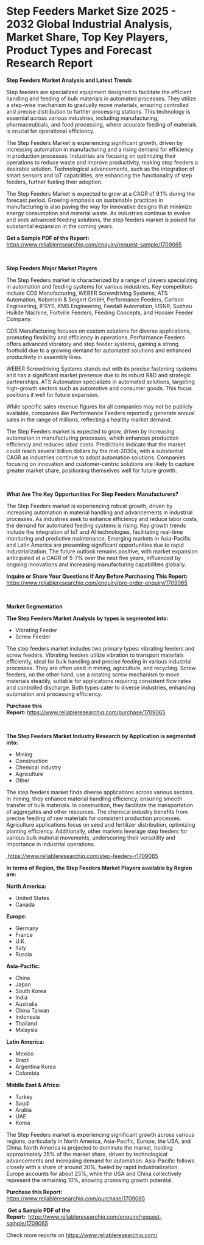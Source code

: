 <p><h1>Step Feeders Market Size 2025 - 2032 Global Industrial Analysis, Market Share, Top Key Players, Product Types and Forecast Research Report</h1></p><p><strong>Step Feeders Market Analysis and Latest Trends</strong></p>
<p><p>Step feeders are specialized equipment designed to facilitate the efficient handling and feeding of bulk materials in automated processes. They utilize a step-wise mechanism to gradually move materials, ensuring controlled and precise distribution to further processing stations. This technology is essential across various industries, including manufacturing, pharmaceuticals, and food processing, where accurate feeding of materials is crucial for operational efficiency.</p><p>The Step Feeders Market is experiencing significant growth, driven by increasing automation in manufacturing and a rising demand for efficiency in production processes. Industries are focusing on optimizing their operations to reduce waste and improve productivity, making step feeders a desirable solution. Technological advancements, such as the integration of smart sensors and IoT capabilities, are enhancing the functionality of step feeders, further fueling their adoption.</p><p>The Step Feeders Market is expected to grow at a CAGR of 9.1% during the forecast period. Growing emphasis on sustainable practices in manufacturing is also paving the way for innovative designs that minimize energy consumption and material waste. As industries continue to evolve and seek advanced feeding solutions, the step feeders market is poised for substantial expansion in the coming years.</p></p>
<p><strong>Get a Sample PDF of the Report:&nbsp;</strong> <a href="https://www.reliableresearchiq.com/enquiry/request-sample/1709065?utm_campaign=1835&utm_medium=2&utm_source=Github&utm_content=ia&utm_term=27032025&utm_id=step-feeders">https://www.reliableresearchiq.com/enquiry/request-sample/1709065</a></p>
<p>&nbsp;</p>
<p><strong>Step Feeders Major Market Players</strong></p>
<p><p>The Step Feeders market is characterized by a range of players specializing in automation and feeding systems for various industries. Key competitors include CDS Manufacturing, WEBER Screwdriving Systems, ATS Automation, Koberlein & Seigert GmbH, Performance Feeders, Carlson Engineering, IFSYS, KMS Engineering, Feedall Automation, USNR, Suzhou Huilide Machine, Fortville Feeders, Feeding Concepts, and Hoosier Feeder Company.</p><p>CDS Manufacturing focuses on custom solutions for diverse applications, promoting flexibility and efficiency in operations. Performance Feeders offers advanced vibratory and step feeder systems, gaining a strong foothold due to a growing demand for automated solutions and enhanced productivity in assembly lines.</p><p>WEBER Screwdriving Systems stands out with its precise fastening systems and has a significant market presence due to its robust R&D and strategic partnerships. ATS Automation specializes in automated solutions, targeting high-growth sectors such as automotive and consumer goods. This focus positions it well for future expansion.</p><p>While specific sales revenue figures for all companies may not be publicly available, companies like Performance Feeders reportedly generate annual sales in the range of millions, reflecting a healthy market demand.</p><p>The Step Feeders market is expected to grow, driven by increasing automation in manufacturing processes, which enhances production efficiency and reduces labor costs. Predictions indicate that the market could reach several billion dollars by the mid-2030s, with a substantial CAGR as industries continue to adopt automation solutions. Companies focusing on innovation and customer-centric solutions are likely to capture greater market share, positioning themselves well for future growth.</p></p>
<p>&nbsp;</p>
<p><strong>What Are The Key Opportunities For Step Feeders Manufacturers?</strong></p>
<p><p>The Step Feeders market is experiencing robust growth, driven by increasing automation in material handling and advancements in industrial processes. As industries seek to enhance efficiency and reduce labor costs, the demand for automated feeding systems is rising. Key growth trends include the integration of IoT and AI technologies, facilitating real-time monitoring and predictive maintenance. Emerging markets in Asia-Pacific and Latin America are presenting significant opportunities due to rapid industrialization. The future outlook remains positive, with market expansion anticipated at a CAGR of 5-7% over the next five years, influenced by ongoing innovations and increasing manufacturing capabilities globally.</p></p>
<p><strong>Inquire or Share Your Questions If Any Before Purchasing This Report:</strong> <a href="https://www.reliableresearchiq.com/enquiry/pre-order-enquiry/1709065?utm_campaign=1835&utm_medium=2&utm_source=Github&utm_content=ia&utm_term=27032025&utm_id=step-feeders">https://www.reliableresearchiq.com/enquiry/pre-order-enquiry/1709065</a></p>
<p>&nbsp;</p>
<p><strong>Market Segmentation</strong></p>
<p><strong>The Step Feeders Market Analysis by types is segmented into:</strong></p>
<p><ul><li>Vibrating Feeder</li><li>Screw Feeder</li></ul></p>
<p><p>The step feeders market includes two primary types: vibrating feeders and screw feeders. Vibrating feeders utilize vibration to transport materials efficiently, ideal for bulk handling and precise feeding in various industrial processes. They are often used in mining, agriculture, and recycling. Screw feeders, on the other hand, use a rotating screw mechanism to move materials steadily, suitable for applications requiring consistent flow rates and controlled discharge. Both types cater to diverse industries, enhancing automation and processing efficiency.</p></p>
<p><strong>Purchase this Report:&nbsp;</strong><a href="https://www.reliableresearchiq.com/purchase/1709065?utm_campaign=1835&utm_medium=2&utm_source=Github&utm_content=ia&utm_term=27032025&utm_id=step-feeders">https://www.reliableresearchiq.com/purchase/1709065</a></p>
<p>&nbsp;</p>
<p><strong>The Step Feeders Market Industry Research by Application is segmented into:</strong></p>
<p><ul><li>Mining</li><li>Construction</li><li>Chemical Industry</li><li>Agriculture</li><li>Other</li></ul></p>
<p><p>The step feeders market finds diverse applications across various sectors. In mining, they enhance material handling efficiency, ensuring smooth transfer of bulk materials. In construction, they facilitate the transportation of aggregates and other resources. The chemical industry benefits from precise feeding of raw materials for consistent production processes. Agriculture applications focus on seed and fertilizer distribution, optimizing planting efficiency. Additionally, other markets leverage step feeders for various bulk material movements, underscoring their versatility and importance in industrial operations.</p></p>
<p><a href="https://www.reliableresearchiq.com/step-feeders-r1709065?utm_campaign=1835&utm_medium=2&utm_source=Github&utm_content=ia&utm_term=27032025&utm_id=step-feeders">&nbsp;https://www.reliableresearchiq.com/step-feeders-r1709065</a></p>
<p><strong>In terms of Region, the Step Feeders Market Players available by Region are:</strong></p>
<p>
    <p> <strong> North America: </strong>
        <ul>
            <li>United States</li>
            <li>Canada</li>
        </ul>
        </p> 
    <p> <strong> Europe: </strong>
        <ul>
            <li>Germany</li>
            <li>France</li>
            <li>U.K.</li>
            <li>Italy</li>
            <li>Russia</li>
        </ul>
        </p> 
    <p> <strong> Asia-Pacific: </strong>
        <ul>
            <li>China</li>
            <li>Japan</li>
            <li>South Korea</li>
            <li>India</li>
            <li>Australia</li>
            <li>China Taiwan</li>
            <li>Indonesia</li>
            <li>Thailand</li>
            <li>Malaysia</li>
        </ul>
        </p> 
    <p> <strong> Latin America: </strong>
        <ul>
            <li>Mexico</li>
            <li>Brazil</li>
            <li>Argentina Korea</li>
            <li>Colombia</li>
        </ul>
        </p> 
    <p> <strong> Middle East & Africa: </strong>
        <ul>
            <li>Turkey</li>
            <li>Saudi</li>
            <li>Arabia</li>
            <li>UAE</li>
            <li>Korea</li>
        </ul>
    </p>
    </p>
<p><p>The Step Feeders market is experiencing significant growth across various regions, particularly in North America, Asia-Pacific, Europe, the USA, and China. North America is projected to dominate the market, holding approximately 35% of the market share, driven by technological advancements and increasing demand for automation. Asia-Pacific follows closely with a share of around 30%, fueled by rapid industrialization. Europe accounts for about 25%, while the USA and China collectively represent the remaining 10%, showing promising growth potential.</p></p>
<p><strong>Purchase this Report: </strong><a href="https://www.reliableresearchiq.com/purchase/1709065?utm_campaign=1835&utm_medium=2&utm_source=Github&utm_content=ia&utm_term=27032025&utm_id=step-feeders">https://www.reliableresearchiq.com/purchase/1709065</a></p>
<p>&nbsp;<strong>Get a Sample PDF of the Report:&nbsp;&nbsp;</strong><a href="https://www.reliableresearchiq.com/enquiry/request-sample/1709065?utm_campaign=1835&utm_medium=2&utm_source=Github&utm_content=ia&utm_term=27032025&utm_id=step-feeders">https://www.reliableresearchiq.com/enquiry/request-sample/1709065</a></p>
<p><strong></strong></p>
<p>Check more reports on <a href="https://www.reliableresearchiq.com/?utm_campaign=1835&utm_medium=2&utm_source=Github&utm_content=ia&utm_term=27032025&utm_id=step-feeders">https://www.reliableresearchiq.com/</a></p>